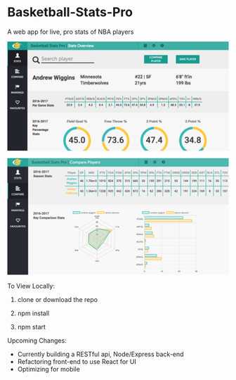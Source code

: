 # Basketball-Stats-Pro
A web app for live, pro stats of NBA players

![alt tag](https://github.com/Jaellen/Basketball-Stats-Pro/blob/master/src/img/screenshot.png)

![alt tag](https://github.com/Jaellen/Basketball-Stats-Pro/blob/master/src/img/screenshot2.png)


To View Locally:

1) clone or download the repo

2) npm install

3) npm start

Upcoming Changes:
- Currently building a RESTful api, Node/Express back-end
- Refactoring front-end to use React for UI
- Optimizing for mobile


